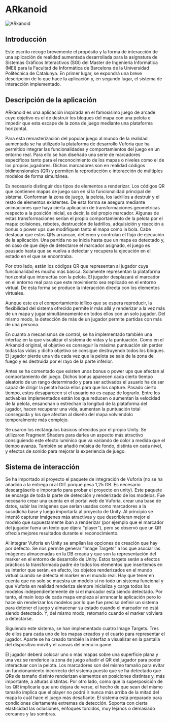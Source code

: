 # ARkanoid

![ARkanoid](https://ibb.co/crTpTM7)

## Introducción 

Este escrito recoge brevemente el propósito y la forma de interacción de una aplicación de realidad aumentada desarrollada para la asignatura de Sistemas Gráficos Interactivos (SGI) del Master de Ingeniería Informática (MEI) para la Facultad de Informática de Barcelona de la Universidad Politécnica de Catalunya. En primer lugar, se expondrá una breve descripción de lo que hace la aplicación y, en segundo lugar, el sistema de interacción implementado.

## Descripción de la aplicación 

ARkanoid es una aplicación inspirada en el famosísimo juego de arcade cuyo objetivo es el de destruir los bloques del mapa con una pelota e impedir que esta escape de la zona de juego mediante una plataforma horizontal.

Para esta remasterización del popular juego al mundo de la realidad aumentada se ha utilizado  la plataforma de desarrollo Vuforia que ha permitido integrar las funcionalidades y comportamientos del juego en un entorno real. Para ello se han diseñado una serie de marcadores específicos tanto para el reconocimiento de los mapas o niveles como el de los propios jugadores. Dichos marcadores son en realidad códigos bidimensionales (QR) y permiten la reproducción e interacción de múltiples modelos de forma simultánea. 

Es necesario distinguir dos tipos de elementos a renderizar. Los códigos QR que contienen mapas de juego son en sí la funcionalidad principal del sistema. Conforman la zona de juego, la pelota, los ladrillos a destruir y el resto de elementos existentes. De esta forma se asegura mediante animaciones que haya cierta aplicación de transformaciones geométricas respecto a la posición inicial, es decir, la del propio marcador. Algunas de estas transformaciones serían el propio comportamiento de la pelota por el mapa: colisiones, rebotes, destrucción de ladrillos, adquisición y reacción a bonus o power ups que modifiquen tanto el mapa como la bola. Cabe destacar que estos QRs arrancan, detienen y controlan el flujo de ejecución de la aplicación. Una partida no se inicia hasta que un mapa es detectado y, en caso de que deje de detectarse el marcador asignado, el juego es pausado hasta que se vuelva a detectar y recupera la ejecución en el estado en el que se encontraba.

Por otro lado, están los códigos QR que representan al jugador cuya funcionalidad es mucho más básica. Solamente representan la plataforma horizontal que interactúa con la pelota. El jugador desplazará el marcador en el entorno real para que este movimiento sea replicado en el entorno virtual. De esta forma se produce la interacción directa con los elementos virtuales.

Aunque este es el comportamiento idílico que se espera reproducir, la flexibilidad del sistema ofrecido permite ir más allá y renderizar a la vez más de un mapa y jugar simultáneamente en todos ellos con un solo jugador. Del mismo modo, la detección de más de un jugador permite partidas con más de una persona.

En cuanto a mecanismos de control, se ha implementado también  una interfaz en la que visualizar el sistema de vidas y la puntuación. Como en el Arkanoid original, el objetivo es conseguir la máxima puntuación sin perder todas las vidas y dicho objetivo se consigue destruyendo todos los bloques. El jugador pierde una vida cada vez que la pelota se sale de la zona de fuego y es destruida por el rayo de la parte inferior.

Antes se ha comentado que existen unos bonus o power ups que afectan al comportamiento del juego. Dichos bonus aparecen cada cierto tiempo aleatorio de un rango determinado y para ser activados el usuario ha de ser capaz de dirigir la pelota hacia ellos para que los capture. Pasado cierto tiempo, estos desaparecen si el usuario no es capaz de lograrlo. Entre los activables implementados están los que reducen o aumentan la velocidad de la pelota, ensanchan o estrechan la longitud de la plataforma del jugador, hacen recuperar una vida, aumentan la puntuación total conseguida y los que afectan al diseño del mapa volviéndolo temporalmente más complejo.

Se usaron los rectángulos básicos ofrecidos por el propio Unity. Se utilizaron Fragment Shaders para darles un aspecto más atractivo consiguiendo este efecto lumínico que va variando de color a medida que el tiempo avanza. También se añadió música de fondo, distinta en cada nivel, y efectos de sonido para mejorar la experiencia de juego.

## Sistema de interacción

Se ha importado al proyecto el paquete de integración de Vuforia (no se ha añadido a la entrega ni al GIT porque pesa 1,25 GB. Es necesario descargáserlo e importarlo para probar el proyecto en unity). Este paquete se encarga de toda la parte de detección y renderizado de los modelos. Fue necesario crear una cuenta en el portal web de Vuforia, crear una base de datos, subir las imágenes que serían usadas como marcadores a la susodicha base y luego importarla al proyecto de Unity. Al principio se intentó capturar imágenes más atractivas y que describieran mejor el modelo que supuestamente iban a renderizar (por ejemplo que el marcador del jugador fuera un texto que dijera “player”), pero se observó que un QR ofrecía mejores resultados durante el reconocimiento.

Al integrar Vuforia en Unity se amplían las opciones de creación que hay por defecto. Se nos permite generar “Image Targets” a los que asociar las imágenes almacenadas en la DB creada y que son la representación del marker en el entorno de desarrollo de Unity. Estos targets serán a efectos prácticos la transformada padre de todos los elementos que insertemos en su interior que serán, en efecto, los objetos renderizados en el mundo virtual cuando se detecta el marker en el mundo real. Hay que tener en cuenta que no solo se muestra un modelo si no todo un sistema funcional y que Vuforia en realidad renderiza siempre inicializa y carga todos los modelos independientemente de si el marcador está siendo detectado. Por tanto, el main loop de cada mapa empieza al arrancar la aplicación pero lo hace sin renderizar los modelos por lo que fue preciso definir un sistema para detener el juego y almacenar su estado cuando el marcador no está siendo detectado. Y, del mismo modo, retomarlo cuando el marker volviera a detectarse.

Siguiendo este sistema, se han implementado cuatro Image Targets. Tres de ellos para cada uno de los mapas creados y el cuarto para representar el jugador. Aparte se ha creado también la interfaz a visualizar en la pantalla del dispositivo móvil y el canvas del menú in game.

El jugador deberá colocar uno o más mapas sobre una superficie plana y una vez se renderice la zona de juego añadir el QR del jugador para poder interactuar con la pelota. Los marcadores son del mismo tamaño para evitar un funcionamiento incorrecto del sistema puesto que se ha detectado que QRs de tamaño distinto renderizan elementos en posiciones distintas y, más importante, a alturas distintas. Por otro lado, como que la superposición de los QR implicaría que uno dejara de verse, el hecho de que sean del mismo tamaño implica que el player no podrá ir nunca más arriba de la mitad del mapa lo cuál hace el juego más desafiante.
El sistema está preparado para condiciones ciertamente extremas de detección. Soporta con cierta elasticidad las oclusiones, enfoques torcidos, muy lejanos o demasiado cercanos y las sombras.

